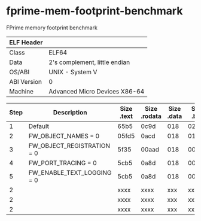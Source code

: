 # fprime-mem-footprint-benchmark
FPrime memory footprint benchmark


| ELF Header  | |
|-------------|-------------------------------|
| Class       | ELF64 |
| Data        | 2's complement, little endian |
| OS/ABI      |  UNIX - System V |
| ABI Version |  0 |
| Machine     |  Advanced Micro Devices X86-64 |


| Step | Description                       | Size .text | Size .rodata | Size .data | Size .bss | Size elf | Size bin |
|------|-----------------------------------|------------|--------------|------------|-----------|----------|----------|
| 1    | Default                           | 65b5       | 0c9d         | 018        | 02f8      | 77576     | 56576 |
| 2    | FW_OBJECT_NAMES = 0               | 05fd5      | 0acd         | 018        | 0128      | 77184     | 56576 |
| 3    | FW_OBJECT_REGISTRATION = 0        | 5f35       | 00aad        | 018        | 00120     | 76768     | 56576 |
| 4    | FW_PORT_TRACING = 0               | 5cb5       | 0a8d         | 018        | 000e0     | 71976     | 52480 |
| 5    | FW_ENABLE_TEXT_LOGGING = 0        | 5cb5       | 0a8d         | 018        | 000e0     | 71976     | 52480 |
| 2    |                                   | xxxx       | xxxx         | xxx        | xxx       | xxxx      | xxx   |
| 2    |                                   | xxxx       | xxxx         | xxx        | xxx       | xxxx      | xxx   |
| 2    |                                   | xxxx       | xxxx         | xxx        | xxx       | xxxx      | xxx   |

